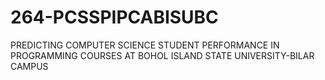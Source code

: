 # 264-PCSSPIPCABISUBC
PREDICTING COMPUTER SCIENCE STUDENT PERFORMANCE IN PROGRAMMING COURSES AT BOHOL ISLAND STATE UNIVERSITY-BILAR CAMPUS
